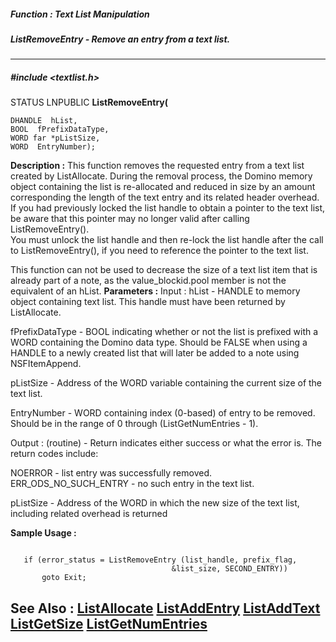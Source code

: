 ##### Function : Text List Manipulation
##### ListRemoveEntry - Remove an entry from a text list.
---
##### #include <textlist.h>
STATUS LNPUBLIC **ListRemoveEntry(**

	DHANDLE  hList,
	BOOL  fPrefixDataType,
	WORD far *pListSize,
	WORD  EntryNumber);
**Description :**
This function removes the requested entry from a text list created by 
ListAllocate.  During the removal process, the Domino memory object containing 
the list is re-allocated and reduced in size by an amount corresponding the 
length of the text entry and its related header overhead.  If you had 
previously locked the list handle to obtain a pointer to the text list, be 
aware that this pointer may no longer valid after calling ListRemoveEntry().   
You must unlock the list handle and then re-lock the list handle after the call 
to ListRemoveEntry(), if you need to reference the pointer to the text list.

This function can not be used to decrease the size of a text list item that is 
already part of a note, as the value_blockid.pool member is not the equivalent 
of an hList.
**Parameters :**
Input :
hList  -  HANDLE to memory object containing text list.  This handle must have been returned by ListAllocate.

fPrefixDataType  -  BOOL indicating whether or not the list is prefixed with a WORD containing the Domino data type.  Should be FALSE when using a HANDLE to a newly created list that will later be added to a note using NSFItemAppend.

pListSize  -  Address of the WORD variable containing the current size of the text list.

EntryNumber  -  WORD containing index (0-based) of entry to be removed.  Should be in the range of 0 through (ListGetNumEntries - 1).

Output :
(routine)  -  Return indicates either success or what the error is. The return codes include:

NOERROR - list entry was successfully removed.
ERR_ODS_NO_SUCH_ENTRY -  no such entry in the text list.


pListSize  -  Address of the WORD in which the new size of the text list, including  related overhead is returned

**Sample Usage :**
```

   if (error_status = ListRemoveEntry (list_handle, prefix_flag,
                                    &list_size, SECOND_ENTRY))
       goto Exit;

```
**See Also :**
[ListAllocate](D:/md_files/ListAllocate.md)
[ListAddEntry](D:/md_files/ListAddEntry.md)
[ListAddText](D:/md_files/ListAddText.md)
[ListGetSize](D:/md_files/ListGetSize.md)
[ListGetNumEntries](D:/md_files/ListGetNumEntries.md)
---
